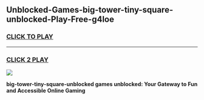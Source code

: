 
## Unblocked-Games-big-tower-tiny-square-unblocked-Play-Free-g4loe
<h3>
<a href="https://premium76.site?title=big-tower-tiny-square-unblocked&ref=18A1">CLICK TO PLAY</a></h3>
<hr>

<h3>
<a href="https://premium76.site?title=big-tower-tiny-square-unblocked&ref=18A1">CLICK 2 PLAY</a>
  
</h3>

<a href="https://premium76.site?title=big-tower-tiny-square-unblocked&ref=18A1"><img src="https://clearcache.store/games.png"></a>


**big-tower-tiny-square-unblocked games unblocked: Your Gateway to Fun and Accessible Online Gaming**
